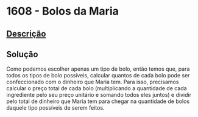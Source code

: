 # 1608 - Bolos da Maria

## [Descrição](https://www.beecrowd.com.br/judge/pt/problems/view/1608)

## Solução

Como podemos escolher apenas um tipo de bolo, então temos que, para todos os tipos de bolo possíveis, calcular quantos de cada bolo pode ser confeccionado com o dinheiro que Maria tem. Para isso, precisamos calcular o preço total de cada bolo (multiplicando a quantidade de cada ingrediente pelo seu preço unitário e somando todos eles juntos) e dividir pelo total de dinheiro que Maria tem para chegar na quantidade de bolos daquele tipo possíveis de serem feitos.